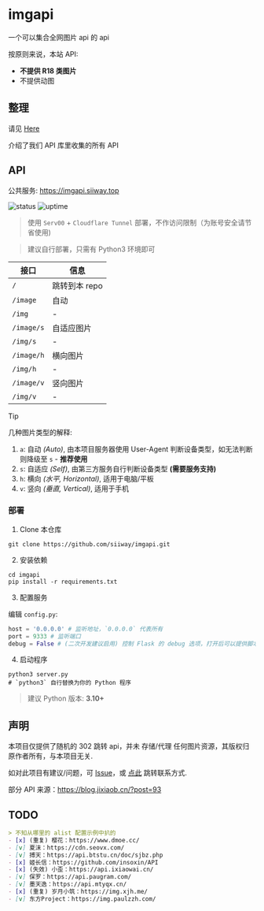 # imgapi

一个可以集合全网图片 api 的 api

按原则来说，本站 API:
- **不提供 R18 类图片**
- 不提供动图

## 整理

请见 [Here](./sites.md)

介绍了我们 API 库里收集的所有 API

## API

公共服务: https://imgapi.siiway.top

![status](https://kuma.siiway.top/api/badge/4/status) ![uptime](https://kuma.siiway.top/api/badge/4/uptime)

> 使用 `Serv00` + `Cloudflare Tunnel` 部署，不作访问限制（为账号安全请节省使用)

> 建议自行部署，只需有 Python3 环境即可

| 接口       | 信息          |
| ---------- | ------------- |
| `/`        | 跳转到本 repo |
| `/image`   | 自动          |
| `/img`     | -             |
| `/image/s` | 自适应图片    |
| `/img/s`   | -             |
| `/image/h` | 横向图片      |
| `/img/h`   | -             |
| `/image/v` | 竖向图片      |
| `/img/v`   | -             |

> [!TIP]
> 几种图片类型的解释: <br/>
> 1. `a`: 自动 *(Auto)*, 由本项目服务器使用 User-Agent 判断设备类型，如无法判断则降级至 `s` - **推荐使用** <br/>
> 2. `s`: 自适应 *(Self)*, 由第三方服务自行判断设备类型 **(需要服务支持)** <br/>
> 3. `h`: 横向 *(水平, Horizontal)*, 适用于电脑/平板 <br/>
> 4. `v`: 竖向 *(垂直, Vertical)*, 适用于手机

### 部署

1. Clone 本仓库

```shell
git clone https://github.com/siiway/imgapi.git
```

2. 安装依赖

```shell
cd imgapi
pip install -r requirements.txt
```

3. 配置服务

编辑 `config.py`:

```py
host = '0.0.0.0' # 监听地址，`0.0.0.0` 代表所有
port = 9333 # 监听端口
debug = False # (二次开发建议启用) 控制 Flask 的 debug 选项，打开后可以提供脚本热重载 (ps: 没写好就保存容易使其因语法问题崩溃)
```

4. 启动程序

```shell
python3 server.py
# `python3` 自行替换为你的 Python 程序
```

> 建议 Python 版本: **3.10+**

## 声明

本项目仅提供了随机的 302 跳转 api，并未 存储/代理 任何图片资源，其版权归原作者所有，与本项目无关.

如对此项目有建议/问题，可 [Issue](https://github.com/siiway/imgapi/issue/new)，或 [点此](https://siiway.top/about/contact.html) 跳转联系方式.

部分 API 来源：https://blog.jixiaob.cn/?post=93

## TODO

```md
> 不知从哪里的 alist 配置示例中扒的
- [x] (重复) 樱花：https://www.dmoe.cc/
- [v] 夏沫：https://cdn.seovx.com/
- [v] 搏天：https://api.btstu.cn/doc/sjbz.php
- [x] 姬长信：https://github.com/insoxin/API
- [x] (失效) 小歪：https://api.ixiaowai.cn/
- [v] 保罗：https://api.paugram.com/
- [v] 墨天逸：https://api.mtyqx.cn/
- [x] (重复) 岁月小筑：https://img.xjh.me/
- [v] 东方Project：https://img.paulzzh.com/
```
